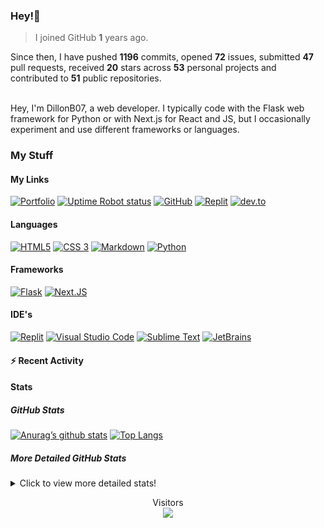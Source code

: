 ### Hey!👋
<!-- [![Banner](banner.png)](https://dillonb07.is-a.dev) -->


> I joined GitHub **1** years ago.

Since then, I have pushed **1196** commits, opened **72** issues, submitted **47** pull requests, received **20** stars across **53** personal projects and contributed to **51** public repositories.

<br>
Hey, I'm DillonB07, a web developer. I typically code with the Flask web framework for Python or with Next.js for React and JS, but I occasionally experiment and use different frameworks or languages.

<br>

### My Stuff

#### My Links
[![Portfolio](https://img.shields.io/website?down_color=darkred&down_message=Down&label=Portfolio&style=for-the-badge&up_color=lime&up_message=Visit&url=https%3A%2F%2Fdillonb07.is-a.dev)](https://dillonb07.is-a.dev)
[![Uptime Robot status](https://img.shields.io/uptimerobot/status/m789232721-836568ad133f7005b250a97e?style=for-the-badge)](https://stats.uptimerobot.com/WpKLEujWZz)
[![GitHub](https://img.shields.io/website?down_color=darkred&down_message=Down&label=GitHub&logo=github&style=for-the-badge&up_color=lime&up_message=Visit&url=https%3A%2F%2Fgithub.com%2Fdillonb07)](https://github.com/DillonB07)
[![Replit](https://img.shields.io/website?down_color=darkred&down_message=Down&label=Replit&logo=replit&style=for-the-badge&up_color=lime&up_message=Visit&url=https%3A%2F%2Freplit.com%2F%40DillonB07)](https://replit.com/@DillonB07)
[![dev.to](https://img.shields.io/website?down_color=darkred&down_message=Down&label=dev.to&logo=dev.to&style=for-the-badge&up_color=lime&up_message=Visit&url=https%3A%2F%2Fdev.to%2FDillonB07)](https://dev.to/DillonB07)
#### Languages
[![HTML5](https://img.shields.io/badge/html5-%23E34F26.svg?style=for-the-badge&logo=html5&logoColor=white)](https://w3.org/html)
[![CSS 3](https://img.shields.io/badge/css3-%231572B6.svg?style=for-the-badge&&logo=css3&logoColor=white)](https://w3.org/css)
[![Markdown](https://img.shields.io/badge/markdown-%23000000.svg?style=for-the-badge&logo=markdown&logoColor=white)](https://www.markdownguide.org/)
[![Python](https://img.shields.io/badge/python-3670A0?style=for-the-badge&logo=python&logoColor=ffdd54)](https://python.org/)
#### Frameworks
[![Flask](https://img.shields.io/badge/flask-%23000.svg?style=for-the-badge&logo=flask&logoColor=white)](https://flask.palletsprojects.com/)
[![Next.JS](https://img.shields.io/badge/next.js-000000?style=for-the-badge&logo=next.js)](https://nextjs.org/)
#### IDE's
[![Replit](https://img.shields.io/website?down_color=darkblue&down_message=replit&label=%20&logo=replit&logoColor=lightgrey&style=for-the-badge&up_color=darkblue&up_message=replit&url=https%3A%2F%2Freplit.com%2F)](https://replit.com)
[![Visual Studio Code](https://img.shields.io/badge/Visual%20Studio%20Code-0078d7.svg?style=for-the-badge&logo=visual-studio-code&logoColor=white)](https://code.visualstudio.com/)
[![Sublime Text](https://img.shields.io/badge/sublime_text-%23575757.svg?style=for-the-badge&logo=sublime-text&logoColor=important)](https://www.sublimetext.com/)
[![JetBrains](https://img.shields.io/badge/jetbrains-143?style=for-the-badge&logo=jetbrains&logoColor=black&color=black&labelColor=green)](https://www.jetbrains.com/)

#### :zap: Recent Activity

<!--START_SECTION:activity-->
<!--END_SECTION:activity-->

#### Stats

##### GitHub Stats
[![Anurag’s github stats](https://github-readme-stats.vercel.app/api?username=dillonb07&show_icons=true&theme=radical)](https://github.com/dillonb07)
[![Top Langs](https://github-readme-stats.vercel.app/api/top-langs/?username=dillonb07&layout=compact&theme=radical)](https://github.com/dillonb07)


##### More Detailed GitHub Stats
<details>
  
  <summary>Click to view more detailed stats!</summary>
  
![Metrics](https://github.com/DillonB07/DillonB07/blob/master/github-metrics.svg)

</details>

<p align="center"> 
  Visitors<br />
  <img src="https://profile-counter.glitch.me/dillonb07/count.svg" />
</p>

<!--
**DillonB07/DillonB07** is a ✨ _special_ ✨ repository because its `README.md` (this file) appears on your GitHub profile.

Here are some ideas to get you started:

- 🔭 I’m currently working on ...
- 🌱 I’m currently learning ...
- 👯 I’m looking to collaborate on ...
- 🤔 I’m looking for help with ...
- 💬 Ask me about ...
- 📫 How to reach me: ...
- 😄 Pronouns: ...
- ⚡ Fun fact: ...
-->

